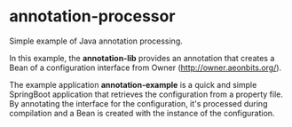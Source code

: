 # annotation-processor
Simple example of Java annotation processing.

In this example, the **annotation-lib** provides an annotation that creates a Bean of a configuration interface from Owner (http://owner.aeonbits.org/).

The example application **annotation-example** is a quick and simple SpringBoot application that retrieves the configuration from a property file. By annotating the interface for the configuration, it's processed during compilation and a Bean is created with the instance of the configuration.
